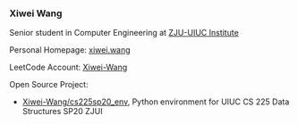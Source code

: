 ### Xiwei Wang

Senior student in Computer Engineering at [ZJU-UIUC Institute](https://zjui.intl.zju.edu.cn)

Personal Homepage: [xiwei.wang](xiwei.wang)

LeetCode Account: [Xiwei-Wang](https://leetcode.com/xiwei-wang)

Open Source Project:

- [Xiwei-Wang/cs225sp20_env](https://github.com/Xiwei-Wang/cs225sp20_env), Python environment for UIUC CS 225 Data Structures SP20 ZJUI

<!--
**Xiwei-Wang/Xiwei-Wang** is a ✨ _special_ ✨ repository because its `README.md` (this file) appears on your GitHub profile.

Here are some ideas to get you started:

- 🔭 I’m currently working on ...
- 🌱 I’m currently learning ...
- 👯 I’m looking to collaborate on ...
- 🤔 I’m looking for help with ...
- 💬 Ask me about ...
- 📫 How to reach me: ...
- 😄 Pronouns: ...
- ⚡ Fun fact: ...
-->
